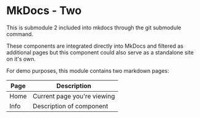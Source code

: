 # MkDocs - Two

This is submodule 2 included into mkdocs through the git submodule command.

These components are integrated directly into MkDocs and filtered as additional pages but this component could also serve as a standalone site on it's own.

For demo purposes, this module contains two markdown pages:

| Page | Description                 |
| ---- | --------------------------- |
| Home | Current page you're viewing |
| Info | Description of component    |
